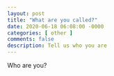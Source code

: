 ```yaml
---
layout: post
title: "What are you called?"
date: 2020-06-18 06:08:00 -0000
categories: [ other ]
comments: false
description: Tell us who you are
---
```

Who are you?

